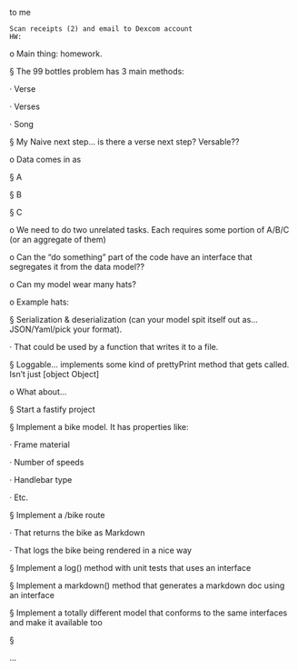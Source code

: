 
to me



    Scan receipts (2) and email to Dexcom account
    HW:

o    Main thing: homework.

§  The 99 bottles problem has 3 main methods:

·         Verse

·         Verses

·         Song

§  My Naive next step… is there a verse next step? Versable??

o    Data comes in as

§  A

§  B

§  C

o    We need to do two unrelated tasks. Each requires some portion of A/B/C (or an aggregate of them)

o    Can the “do something” part of the code have an interface that segregates it from the data model??

o    Can my model wear many hats?

o    Example hats:

§  Serialization & deserialization (can your model spit itself out as… JSON/Yaml/pick your format).

·         That could be used by a function that writes it to a file.

§  Loggable… implements some kind of prettyPrint method that gets called. Isn’t just [object Object]

o    What about…

§  Start a fastify project

§  Implement a bike model. It has properties like:

·         Frame material

·         Number of speeds

·         Handlebar type

·         Etc.

§  Implement a /bike route

·         That returns the bike as Markdown

·         That logs the bike being rendered in a nice way

§  Implement a log() method with unit tests that uses an interface

§  Implement a markdown() method that generates a markdown doc using an interface

§  Implement a totally different model that conforms to the same interfaces and make it available too

§


...

